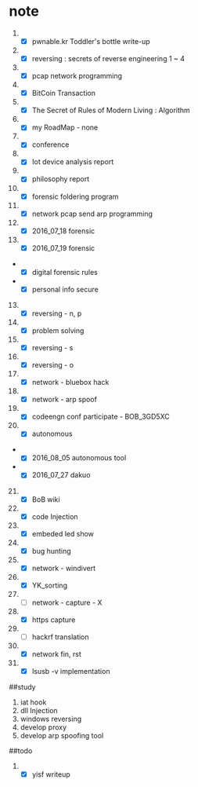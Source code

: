 # note

1. - [x] pwnable.kr Toddler's bottle write-up
2. - [x] reversing : secrets of reverse engineering 1 ~ 4
2. - [x] pcap network programming
3. - [x] BitCoin Transaction
4. - [x] The Secret of Rules of Modern Living : Algorithm
5. - [x] my RoadMap - none
6. - [x] conference
7. - [x] Iot device analysis report
8. - [x] philosophy report
9. - [x] forensic foldering program
10. - [x] network pcap send arp programming
11. - [x] 2016_07_18 forensic
12. - [x] 2016_07_19 forensic
  - - [x] digital forensic rules
  - - [x] personal info secure
13. - [x] reversing - n, p
14. - [x] problem solving
15. - [x] reversing - s
16. - [x] reversing - o
17. - [x] network - bluebox hack
18. - [x] network - arp spoof
19. - [x] codeengn conf participate - BOB_3GD5XC
20. - [x] autonomous
  - - [x] 2016_08_05 autonomous tool
  - - [x] 2016_07_27 dakuo
21. - [x] BoB wiki
22. - [x] code Injection
23. - [x] embeded led show
24. - [x] bug hunting
25. - [x] network - windivert
26. - [x] YK_sorting
27. - [ ] network - capture - X
28. - [X] https capture
29. - [ ] hackrf translation
30. - [X] network fin, rst
31. - [X] lsusb -v implementation

##study

1. iat hook
2. dll Injection
3. windows reversing
4. develop proxy
5. develop arp spoofing tool

##todo
1. - [x] yisf writeup
